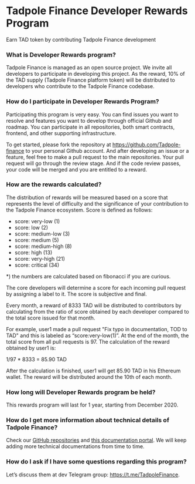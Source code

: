 # Tadpole Finance Developer Rewards Program

Earn TAD token by contributing Tadpole Finance development


### What is Developer Rewards program?

Tadpole Finance is managed as an open source project. We invite all developers to participate in developing this project. As the reward, 10% of the TAD supply (Tadpole Finance platform token) will be distributed to developers who contribute to the Tadpole Finance codebase.

### How do I participate in Developer Rewards Program?

Participating this program is very easy. You can find issues you want to resolve and features you want to develop through official Github and roadmap. You can participate in all repositories, both smart contracts, frontend, and other supporting infrastructure.

To get started, please fork the repository at https://github.com/Tadpole-finance to your personal Github account. And after developing an issue or a feature, feel free to make a pull request to the main repositories. Your pull request will go through the review stage. And if the code review passes, your code will be merged and you are entitled to a reward.

### How are the rewards calculated?

The distribution of rewards will be measured based on a score that represents the level of difficulty and the significance of your contribution to the Tadpole Finance ecosystem. Score is defined as follows:

* score: very-low (1)
* score: low (2)
* score: medium-low (3)
* score: medium (5)
* score: medium-high (8)
* score: high (13)
* score: very-high (21)
* score: critical (34)

*) the numbers are calculated based on fibonacci if you are curious.

The core developers will determine a score for each incoming pull request by assigning a label to it. The score is subjective and final.

Every month, a reward of 8333 TAD will be distributed to contributors by calculating from the ratio of score obtained by each developer compared to the total score issued for that month.

For example, user1 made a pull request "Fix typo in documentation, TOD to TAD" and this is labeled as “score:very-low(1)”. At the end of the month, the total score from all pull requests is 97. The calculation of the reward obtained by user1 is:

1/97 * 8333 = 85.90 TAD

After the calculation is finished, user1 will get 85.90 TAD in his Ethereum wallet. The reward will be distributed around the 10th of each month.

### How long will Developer Rewards program be held?

This rewards program will last for 1 year, starting from December 2020.

### How do I get more information about technical details of Tadpole Finance?

Check our [GitHub repositories](https://github.com/tadpole-finance) and [this documentation portal](/docs). We will keep adding more technical documentations from time to time.

### How do I ask if I have some questions regarding this program?

Let’s discuss them at dev Telegram group: https://t.me/TadpoleFinance.
